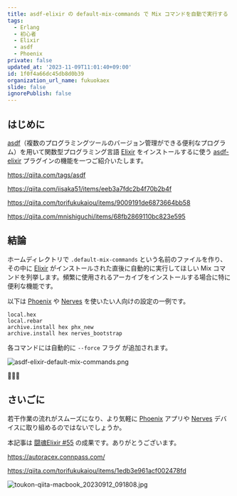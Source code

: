 ```yaml
---
title: asdf-elixir の default-mix-commands で Mix コマンドを自動で実行する
tags:
  - Erlang
  - 初心者
  - Elixir
  - asdf
  - Phoenix
private: false
updated_at: '2023-11-09T11:01:40+09:00'
id: 1f0f4a66dc45db8d0b39
organization_url_name: fukuokaex
slide: false
ignorePublish: false
---
```


## はじめに

[asdf]（複数のプログラミングツールのバージョン管理ができる便利なプログラム）を用いて関数型プログラミング言語 [Elixir] をインストールするに使う [asdf-elixir] プラグインの機能を一つご紹介いたします。

https://qiita.com/tags/asdf

https://qiita.com/iisaka51/items/eeb3a7fdc2b4f70b2b4f

https://qiita.com/torifukukaiou/items/9009191de6873664bb58

https://qiita.com/mnishiguchi/items/68fb2869110bc823e595

## 結論

ホームディレクトリで `.default-mix-commands` という名前のファイルを作り、その中に [Elixir] がインストールされた直後に自動的に実行してほしい Mix コマンドを列挙します。頻繁に使用されるアーカイブをインストールする場合に特に便利な機能です。

以下は [Phoenix] や [Nerves] を使いたい人向けの設定の一例です。

```bash:$HOME/.default-mix-commands
local.hex
local.rebar
archive.install hex phx_new
archive.install hex nerves_bootstrap
```

各コマンドには自動的に `--force` フラグ が追加されます。

![asdf-elixir-default-mix-commands.png](https://qiita-image-store.s3.ap-northeast-1.amazonaws.com/0/82804/53970e1b-4fd4-28f0-6bed-756b455363f0.png)

:tada::tada::tada:

## さいごに

若干作業の流れがスムーズになり、より気軽に [Phoenix] アプリや [Nerves] デバイスに取り組めるのではないでしょうか。

本記事は [闘魂Elixir #55](https://autoracex.connpass.com/event/298180/) の成果です。ありがとうございます。

https://autoracex.connpass.com/

https://qiita.com/torifukukaiou/items/1edb3e961acf002478fd

[Mix]: https://hexdocs.pm/elixir/1.16/introduction-to-mix.html
[asdf]: https://asdf-vm.com
[asdf-elixir]: https://github.com/asdf-vm/asdf-elixir
[Phoenix]: https://www.phoenixframework.org/
[Erlang]: https://www.erlang.org/
[Elixir]: https://elixir-lang.org/
[Nerves]: https://github.com/nerves-project/nerves
[Linux]: https://ja.wikipedia.org/wiki/Linux

![toukon-qiita-macbook_20230912_091808.jpg](https://qiita-image-store.s3.ap-northeast-1.amazonaws.com/0/82804/fd5c55ec-4fe0-8af6-59bc-bab1ef3d182b.jpeg)

